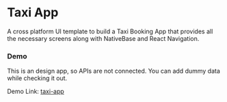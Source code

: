 # Taxi App

A cross platform UI template to build a Taxi Booking App that provides all the necessary screens along with NativeBase and React Navigation.

### Demo
This is an design app, so APIs are not connected. You can add dummy data while checking it out.

Demo Link: [taxi-app](https://madewithnativebase.com/projects/taxi-app)
